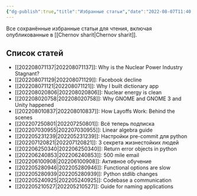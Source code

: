 ```yaml
---
{"dg-publish":true,"title":"Избранные статьи","date":"2022-08-07T11:40:54+03:00","modified_at":"2022-08-07T11:52:42+03:00","permalink":"/shelves/articles/","dgHomeLink":false,"dgPassFrontmatter":true}
---
```



Все сохранённые избранные статьи для чтения, включая опубликованные в [[Chernov sharit|Chernov sharit]].

## Список статей

- [[202208071137|202208071137]]: Why is the Nuclear Power Industry Stagnant?
- [[202208071129|202208071129]]: Facebook decline
- [[202208071121|202208071121]]: Why I built dictionary app
- [[202208020806|202208020806]]: Nuclear energy is clean
- [[202208020758|202208020758]]: Why GNOME and GNOME 3 and Unity happened
- [[202208010837|202208010837]]: How Layoffs Work: Behind the scenes
- [[202207250801|202207250801]]: Всё теперь подписка
- [[202207030955|202207030955]]: Linear algebra guide
- [[202205231239|202205231239]]: Настройки pre-commit для python
- [[202207120821|202207120821]]: 3 секрета жизнестойких людей
- [[202206250340|202206250340]]: Return error objects in python
- [[202206240853|202206240853]]: 500 mile email
- [[202206100908|202206100908]]: Активное обучение
- [[202205280946|202205280946]]: Functional options are slow
- [[202205280939|202205280939]]: Python stdlib changes
- [[202205240925|202205240925]]: Codebase a communication
- [[202205210527|202205210527]]: Guide for naming applications

